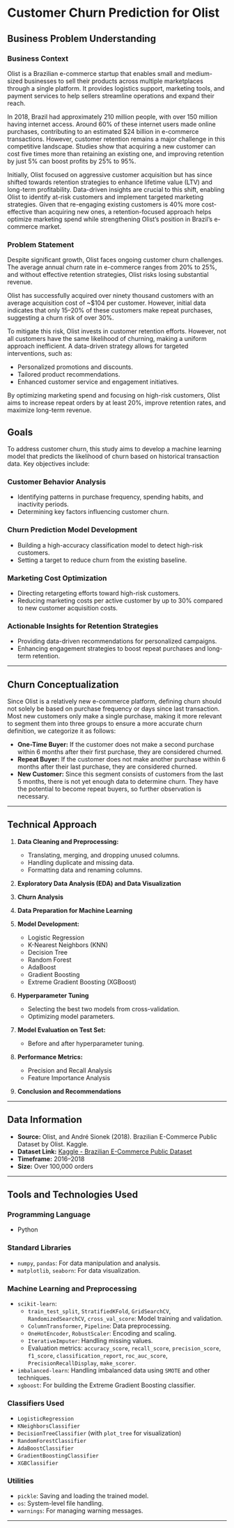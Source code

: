 # Customer Churn Prediction for Olist

## Business Problem Understanding

### Business Context

Olist is a Brazilian e-commerce startup that enables small and medium-sized businesses to sell their products across multiple marketplaces through a single platform. It provides logistics support, marketing tools, and payment services to help sellers streamline operations and expand their reach.

In 2018, Brazil had approximately 210 million people, with over 150 million having internet access. Around 60% of these internet users made online purchases, contributing to an estimated $24 billion in e-commerce transactions. However, customer retention remains a major challenge in this competitive landscape. Studies show that acquiring a new customer can cost five times more than retaining an existing one, and improving retention by just 5% can boost profits by 25% to 95%.

Initially, Olist focused on aggressive customer acquisition but has since shifted towards retention strategies to enhance lifetime value (LTV) and long-term profitability. Data-driven insights are crucial to this shift, enabling Olist to identify at-risk customers and implement targeted marketing strategies. Given that re-engaging existing customers is 40% more cost-effective than acquiring new ones, a retention-focused approach helps optimize marketing spend while strengthening Olist’s position in Brazil’s e-commerce market.

### Problem Statement

Despite significant growth, Olist faces ongoing customer churn challenges. The average annual churn rate in e-commerce ranges from 20% to 25%, and without effective retention strategies, Olist risks losing substantial revenue.

Olist has successfully acquired over ninety thousand customers with an average acquisition cost of ~$104 per customer. However, initial data indicates that only 15–20% of these customers make repeat purchases, suggesting a churn risk of over 30%.

To mitigate this risk, Olist invests in customer retention efforts. However, not all customers have the same likelihood of churning, making a uniform approach inefficient. A data-driven strategy allows for targeted interventions, such as:

- Personalized promotions and discounts.
- Tailored product recommendations.
- Enhanced customer service and engagement initiatives.

By optimizing marketing spend and focusing on high-risk customers, Olist aims to increase repeat orders by at least 20%, improve retention rates, and maximize long-term revenue.

## Goals

To address customer churn, this study aims to develop a machine learning model that predicts the likelihood of churn based on historical transaction data. Key objectives include:

### Customer Behavior Analysis

- Identifying patterns in purchase frequency, spending habits, and inactivity periods.
- Determining key factors influencing customer churn.

### Churn Prediction Model Development

- Building a high-accuracy classification model to detect high-risk customers.
- Setting a target to reduce churn from the existing baseline.

### Marketing Cost Optimization

- Directing retargeting efforts toward high-risk customers.
- Reducing marketing costs per active customer by up to 30% compared to new customer acquisition costs.

### Actionable Insights for Retention Strategies

- Providing data-driven recommendations for personalized campaigns.
- Enhancing engagement strategies to boost repeat purchases and long-term retention.

---

## Churn Conceptualization

Since Olist is a relatively new e-commerce platform, defining churn should not solely be based on purchase frequency or days since last transaction. Most new customers only make a single purchase, making it more relevant to segment them into three groups to ensure a more accurate churn definition, we categorize it as follows:

- **One-Time Buyer:** If the customer does not make a second purchase within 6 months after their first purchase, they are considered churned.
- **Repeat Buyer:** If the customer does not make another purchase within 6 months after their last purchase, they are considered churned.
- **New Customer:** Since this segment consists of customers from the last 5 months, there is not yet enough data to determine churn. They have the potential to become repeat buyers, so further observation is necessary.

---

## Technical Approach

1. **Data Cleaning and Preprocessing:**

   - Translating, merging, and dropping unused columns.
   - Handling duplicate and missing data.
   - Formatting data and renaming columns.

2. **Exploratory Data Analysis (EDA) and Data Visualization**

3. **Churn Analysis**

4. **Data Preparation for Machine Learning**

5. **Model Development:**

   - Logistic Regression
   - K-Nearest Neighbors (KNN)
   - Decision Tree
   - Random Forest
   - AdaBoost
   - Gradient Boosting
   - Extreme Gradient Boosting (XGBoost)

6. **Hyperparameter Tuning**

   - Selecting the best two models from cross-validation.
   - Optimizing model parameters.

7. **Model Evaluation on Test Set:**

   - Before and after hyperparameter tuning.

8. **Performance Metrics:**

   - Precision and Recall Analysis
   - Feature Importance Analysis

9. **Conclusion and Recommendations**

---

## Data Information

- **Source:** Olist, and André Sionek (2018). Brazilian E-Commerce Public Dataset by Olist. Kaggle.
- **Dataset Link:** [Kaggle - Brazilian E-Commerce Public Dataset](https://www.kaggle.com/datasets/olistbr/brazilian-ecommerce)
- **Timeframe:** 2016–2018
- **Size:** Over 100,000 orders

---

## Tools and Technologies Used

### Programming Language

- Python

### Standard Libraries

- `numpy`, `pandas`: For data manipulation and analysis.
- `matplotlib`, `seaborn`: For data visualization.

### Machine Learning and Preprocessing

- `scikit-learn`:
  - `train_test_split`, `StratifiedKFold`, `GridSearchCV`, `RandomizedSearchCV`, `cross_val_score`: Model training and validation.
  - `ColumnTransformer`, `Pipeline`: Data preprocessing.
  - `OneHotEncoder`, `RobustScaler`: Encoding and scaling.
  - `IterativeImputer`: Handling missing values.
  - Evaluation metrics: `accuracy_score`, `recall_score`, `precision_score`, `f1_score`, `classification_report`, `roc_auc_score`, `PrecisionRecallDisplay`, `make_scorer`.
- `imbalanced-learn`: Handling imbalanced data using `SMOTE` and other techniques.
- `xgboost`: For building the Extreme Gradient Boosting classifier.

### Classifiers Used

- `LogisticRegression`
- `KNeighborsClassifier`
- `DecisionTreeClassifier` (with `plot_tree` for visualization)
- `RandomForestClassifier`
- `AdaBoostClassifier`
- `GradientBoostingClassifier`
- `XGBClassifier`

### Utilities

- `pickle`: Saving and loading the trained model.
- `os`: System-level file handling.
- `warnings`: For managing warning messages.

---
